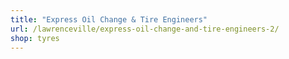 ```yaml
---
title: "Express Oil Change & Tire Engineers"
url: /lawrenceville/express-oil-change-and-tire-engineers-2/
shop: tyres
---
```

